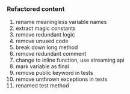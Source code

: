 ### Refactored content

1. rename meaningless variable names
1. extract magic constants
1. remove redundant logic
1. remove unused code
1. break down long method
1. remove redundant comment
1. change to inline function, use streaming api
1. mark variable as final
1. remove public keyword in tests
1. remove unthrown exceptions in tests
1. renamed test method